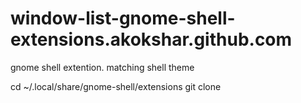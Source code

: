# window-list-gnome-shell-extensions.akokshar.github.com
gnome shell extention. matching shell theme


cd ~/.local/share/gnome-shell/extensions
git clone 

